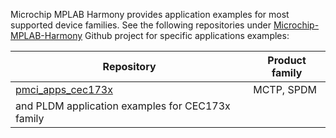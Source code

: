 ﻿Microchip MPLAB Harmony provides application examples for most supported device families. See the following repositories under [Microchip-MPLAB-Harmony](https://github.com/Microchip-MPLAB-Harmony) Github project for specific applications examples:

| Repository | Product family |
| ---------- | -------------- |
| [pmci_apps_cec173x](https://github.com/Microchip-MPLAB-Harmony/pmci_apps_cec173x) | MCTP, SPDM 
and PLDM application examples for CEC173x family |